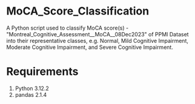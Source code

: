 # MoCA_Score_Classification
A Python script used to classify MoCA score(s) - "Montreal_Cognitive_Assessment__MoCA__08Dec2023" of PPMI Dataset into their representative classes, e.g. Normal, Mild Cognitive Impairment, Moderate Cognitive Impairment, and Severe Cognitive Impairment.

# Requirements
1. Python 3.12.2
2. pandas 2.1.4
